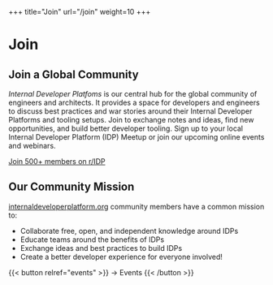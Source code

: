 +++
title="Join"
url="/join"
weight=10
+++

# Join

## Join a Global Community

_Internal Developer Platfoms_ is our central hub for the global community of engineers and architects. It provides a space for developers and engineers to discuss best practices and war stories around their Internal Developer Platforms and tooling setups. Join to exchange notes and ideas, find new opportunities, and build better developer tooling. Sign up to your local Internal Developer Platform (IDP) Meetup or join our upcoming online events and webinars.

[Join 500+ members on r/IDP](https://www.reddit.com/r/internaldevplatforms)

## Our Community Mission

[internaldeveloperplatform.org](https://internaldeveloperplatform.org) community members have a common mission to:

- Collaborate free, open, and independent knowledge around IDPs
- Educate teams around the benefits of IDPs
- Exchange ideas and best practices to build IDPs
- Create a better developer experience for everyone involved!

{{< button relref="events" >}}
-> Events
{{< /button >}}  
